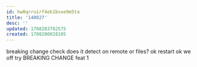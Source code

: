 ```yaml
---
id: hw0qrruirf4ek1bvxe9m5ta
title: '140027'
desc: ''
updated: 1708203702575
created: 1708200028105
---
```

breaking change check
does it detect on remote or files?
ok restart
ok we off
try BREAKING CHANGE
feat 1